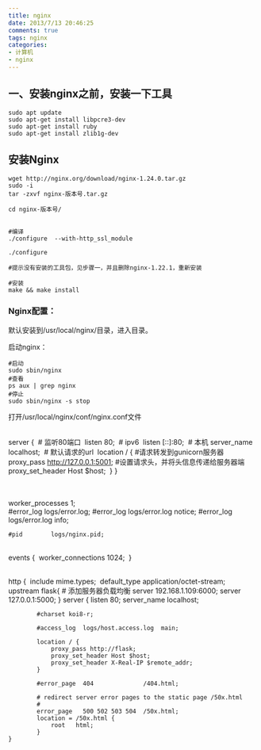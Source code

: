 ```yaml
---
title: nginx
date: 2013/7/13 20:46:25
comments: true
tags: nginx
categories: 
- 计算机
- nginx
---
```


## 一、安装nginx之前，安装一下工具

```
sudo apt update
sudo apt-get install libpcre3-dev
sudo apt-get install ruby
sudo apt-get install zlib1g-dev
```

## 安装Nginx

```
wget http://nginx.org/download/nginx-1.24.0.tar.gz
sudo -i 
tar -zxvf nginx-版本号.tar.gz

cd nginx-版本号/


#编译
./configure  --with-http_ssl_module

./configure 

#提示没有安装的工具包，见步骤一，并且删除nginx-1.22.1，重新安装

#安装
make && make install
```

### Nginx配置：

默认安装到/usr/local/nginx/目录，进入目录。

启动nginx：

```
#启动
sudo sbin/nginx
#查看
ps aux | grep nginx
#停止
sudo sbin/nginx -s stop
```

打开/usr/local/nginx/conf/nginx.conf文件


​    
​    server {
​        # 监听80端口
​        listen 80;
​        # ipv6
​        listen [::]:80;
​        # 本机
​        server_name localhost; 
​        # 默认请求的url
​        location / {
​            #请求转发到gunicorn服务器
​            proxy_pass http://127.0.0.1:5001; 
​            #设置请求头，并将头信息传递给服务器端 
​            proxy_set_header Host $host; 
​        }
​    }


​    
​    
​    worker_processes  1;
​    
    #error_log  logs/error.log;
    #error_log  logs/error.log  notice;
    #error_log  logs/error.log  info;
    
    #pid        logs/nginx.pid;


​    
​    events {
​        worker_connections  1024;
​    }


​    
​    http {
​        include       mime.types;
​        default_type  application/octet-stream;
​    
    upstream flask{
    		# 添加服务器负载均衡
            server 192.168.1.109:6000;
            server 127.0.0.1:5000;
        }
    server {
            listen       80;
            server_name  localhost;
    
            #charset koi8-r;
    
            #access_log  logs/host.access.log  main;
    
            location / {
                proxy_pass http://flask;
                proxy_set_header Host $host;
                proxy_set_header X-Real-IP $remote_addr;
            }
    
            #error_page  404              /404.html;
    
            # redirect server error pages to the static page /50x.html
            #
            error_page   500 502 503 504  /50x.html;
            location = /50x.html {
                root   html;
            }
    }
